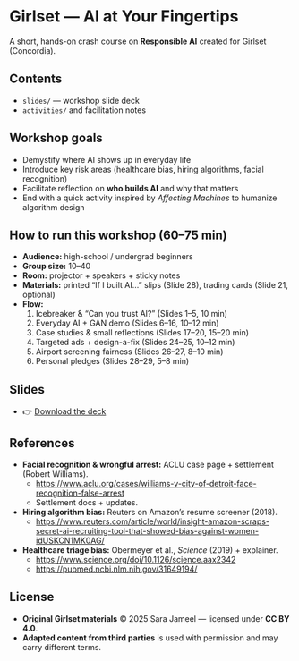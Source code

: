# Girlset — AI at Your Fingertips

A short, hands-on crash course on **Responsible AI** created for Girlset (Concordia).
## Contents
- `slides/` — workshop slide deck
- `activities/` and facilitation notes
  
## Workshop goals
- Demystify where AI shows up in everyday life
- Introduce key risk areas (healthcare bias, hiring algorithms, facial recognition)
- Facilitate reflection on **who builds AI** and why that matters
- End with a quick activity inspired by *Affecting Machines* to humanize algorithm design
  
## How to run this workshop (60–75 min)
- **Audience:** high-school / undergrad beginners
- **Group size:** 10–40
- **Room:** projector + speakers + sticky notes
- **Materials:** printed “If I built AI…” slips (Slide 28), trading cards (Slide 21, optional)
- **Flow:**  
  1) Icebreaker & “Can you trust AI?” (Slides 1–5, 10 min)  
  2) Everyday AI + GAN demo (Slides 6–16, 10–12 min)  
  3) Case studies & small reflections (Slides 17–20, 15–20 min)  
  4) Targeted ads + design-a-fix (Slides 24–25, 10–12 min)  
  5) Airport screening fairness (Slides 26–27, 8–10 min)  
  6) Personal pledges (Slides 28–29, 5–8 min)

## Slides
- 👉 [Download the deck](./slides/GirlSetAIDeck.pdf)

## References
- **Facial recognition & wrongful arrest:** ACLU case page + settlement (Robert Williams).  
  - https://www.aclu.org/cases/williams-v-city-of-detroit-face-recognition-false-arrest  
  - Settlement docs + updates.  
- **Hiring algorithm bias:** Reuters on Amazon’s resume screener (2018).  
  - https://www.reuters.com/article/world/insight-amazon-scraps-secret-ai-recruiting-tool-that-showed-bias-against-women-idUSKCN1MK0AG/  
- **Healthcare triage bias:** Obermeyer et al., *Science* (2019) + explainer.  
  - https://www.science.org/doi/10.1126/science.aax2342  
  - https://pubmed.ncbi.nlm.nih.gov/31649194/

## License
- **Original Girlset materials** © 2025 Sara Jameel — licensed under **CC BY 4.0**.  
- **Adapted content from third parties** is used with permission and may carry different terms. 

